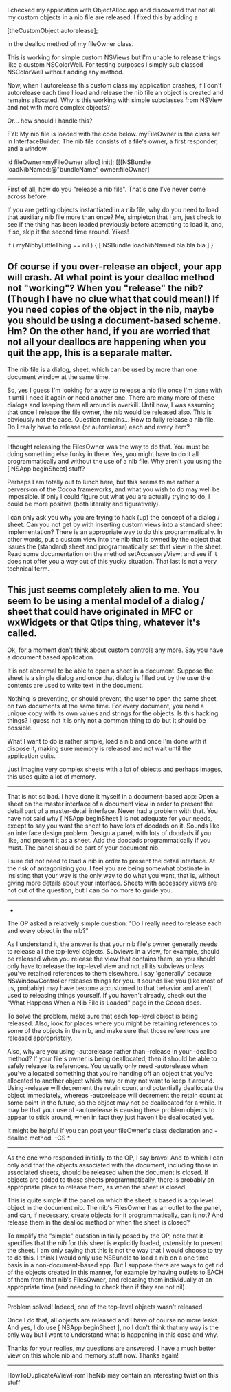 I checked my application with ObjectAlloc.app and discovered that not all my custom objects in a nib file are released.
I fixed this by adding a

    
[theCustomObject autorelease];

in the dealloc method of my fileOwner class.

This is working for simple custom NSViews but I'm unable to release things like a custom NSColorWell.
For testing purposes I simply sub classed NSColorWell without adding any method.

Now, when I autorelease this custom class my application crashes, if I don't autorelease each time I load and release the nib file an object is created and remains allocated.
Why is this working with simple subclasses from NSView and not with more complex objects?

Or... how should I handle this?

FYI:
My nib file is loaded with the code below.
myFileOwner is the class set in InterfaceBuilder.
The nib file consists of a file's owner, a first responder, and a window.
    
id fileOwner=myFileOwner alloc] init];
 [[[NSBundle loadNibNamed:@"bundleName" owner:fileOwner]


----

First of all, how do you "release a nib file". That's one I've never come across before.

If you are getting objects instantiated in a nib file, why do you need to load that auxiliary nib file more than once? Me, simpleton that I am, just check to see if the thing has been loaded previously before attempting to load it, and, if so, skip it the second time around. Yikes!

if ( myNibbyLittleThing == nil ) {
[ NSBundle loadNibNamed bla bla bla ]
}

Of course if you over-release an object, your app will crash. At what point is your dealloc method not "working"? When you "release" the nib? (Though I have no clue what that could mean!) If you need copies of the object in the nib, maybe you should be using a document-based scheme. Hm? On the other hand, if you are worried that not all your deallocs are happening when you quit the app, this is a separate matter.
----
The nib file is a dialog, sheet, which can be used by more than one document window at the same time.

So, yes I guess I'm looking for a way to release a nib file once I'm done with it until I need it again or need another one.
There are many more of these dialogs and keeping them all around is overkill.
Until now, I was assuming that once I release the file owner, the nib would be released also. This is obviously not the case.
Question remains... How to fully release a nib file. Do I really have to release (or autorelease) each and every item?

----

I thought releasing the FilesOwner was the way to do that. You must be doing something else funky in there. Yes, you might have to do it all programmatically and without the use of a nib file. Why aren't you using the     [ NSApp beginSheet] stuff?

Perhaps I am totally out to lunch here, but this seems to me rather a perversion of the Cocoa frameworks, and what you wish to do may well be impossible. If only I could figure out what you are actually trying to do, I could be more positive (both literally and figuratively).

I can only ask you why you are trying to hack (up) the concept of a dialog / sheet. Can you not get by with inserting custom views into a standard sheet implementation?  There is an appropriate way to do this programmatically. In other words, put a custom view into the nib that is owned by the object that issues the (standard) sheet and programmatically set that view in the sheet. Read some documentation on the method     setAccessoryView: and see if it does not offer you a way out of this yucky situation. That last is not a very technical term.

This just seems completely alien to me. You seem to be using a mental model of a dialog / sheet that could have originated in MFC or wxWidgets or that Qtips thing, whatever it's called.
----
Ok, for a moment don't think about custom controls any more.
Say you have a document based application.

It is not abnormal to be able to open a sheet in a document.
Suppose the sheet is a simple dialog and once that dialog is filled out by the user the contents are used to write text in the document.

Nothing is preventing, or should prevent, the user to open the same sheet on two documents at the same time.
For every document, you need a unique copy with its own values and strings for the objects.
Is this hacking things? I guess not it is only not a common thing to do but it should be possible.

What I want to do is rather simple, load a nib and once I'm done with it dispose it, making sure memory is released and not wait until the application quits.

Just imagine very complex sheets with a lot of objects and perhaps images, this uses quite a lot of memory.

----

That is not so bad. I have done it myself in a document-based app: Open a sheet on the master interface of a document view in order to present the detail part of a master-detail interface. Never had a problem with that. You have not said why [ NSApp beginSheet ] is not adequate for your needs, except to say you want the sheet to have lots of doodads on it. Sounds like an interface design problem. Design a panel, with lots of doodads if you like, and present it as a sheet. Add the doodads programmatically if you must. The panel should be part of your document nib.

I sure did not need to load a nib in order to present the detail interface. At the risk of antagonizing you, I feel you are being somewhat obstinate in insisting that your way is the only way to do what you want, that is, without giving more details about your interface. Sheets with accessory views are not out of the question, but I can do no more to guide you.

----
*
The OP asked a relatively simple question: "Do I really need to release each and every object in the nib?"

As I understand it, the answer is that your nib file's owner generally needs to release all the top-level objects. Subviews in a view, for example, should be released when you release the view that contains them, so you should only have to release the top-level view and not all its subviews unless you've retained references to them elsewhere. I say 'generally' because NSWindowController releases things for you. It sounds like you (like most of us, probably) may have become accustomed to that behavior and aren't used to releasing things yourself. If you haven't already, check out the "What Happens When a Nib File is Loaded" page in the Cocoa docs.

To solve the problem, make sure that each top-level object is being released. Also, look for places where you might be retaining references to some of the objects in the nib, and make sure that those references are released appropriately.

Also, why are you using -autorelease rather than -release in your -dealloc method? If your file's owner is being deallocated, then it should be able to safely release its references. You usually only need -autorelease when you've allocated something that you're handing off an object that you've allocated to another object which may or may not want to keep it around. Using -release will decrement the retain count and potentially deallocate the object immediately, whereas -autorelease will decrement the retain count at some point in the future, so the object may not be deallocated for a while. It may be that your use of -autorelease is causing these problem objects to appear to stick around, when in fact they just haven't be deallocated yet.

It might be helpful if you can post your fileOwner's class declaration and -dealloc method. -CS
*

----

As the one who responded initially to the OP, I say bravo! And to which I can only add that the objects associated with the document, including those in associated sheets, should be released when the document is closed. If objects are added to those sheets programmatically, there is probably an appropriate place to release them, as when the sheet is closed.

This is quite simple if the panel on which the sheet is based is a top level object in the document nib. The nib's FilesOwner has an outlet to the panel, and can, if necessary, create objects for it programmatically, can it not? And release them in the dealloc method or when the sheet is closed?

To amplify the "simple" question initially posed by the OP, note that it specifies that the *nib* for this sheet is explicitly loaded, ostensibly to present the sheet. I am only saying that this is not the way that I would choose to try to do this. I think I would only use NSBundle to load a nib on a one time basis in a non-document-based app. But I suppose there are ways to get rid of the objects created in this manner, for example by having outlets to EACH of them from that nib's FilesOwner, and releasing them individually at an appropriate time (and needing to check then if they are not nil).

----
Problem solved!
Indeed, one of the top-level objects wasn't released.

Once I do that, all objects are released and I have of course no more leaks.
And yes, I do use [ NSApp beginSheet ], no I don't think that my way is the only way but I want to understand what is happening in this case and why.

Thanks for your replies, my questions are answered.
I have a much better view on this whole nib and memory stuff now.
Thanks again!

----

HowToDuplicateAViewFromTheNib may contain an interesting twist on this stuff
